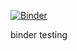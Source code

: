 [![Binder](https://mybinder.org/badge_logo.svg)](https://mybinder.org/v2/gh/kfgarrity/binder_example/HEAD?urlpath=https%3A%2F%2Fgithub.com%2Fkfgarrity%2Fbinder_example%2Ftest.jl)

binder testing
